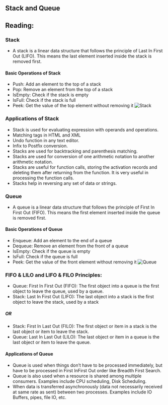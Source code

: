 ## Stack and Queue

## Reading:
### Stack
- A stack is a linear data structure that follows the principle of Last In First Out (LIFO). This means the last element inserted inside the stack is removed first.
#### Basic Operations of Stack
- Push: Add an element to the top of a stack
- Pop: Remove an element from the top of a stack
- IsEmpty: Check if the stack is empty
- IsFull: Check if the stack is full
- Peek: Get the value of the top element without removing it
![Stack](https://cdn.programiz.com/sites/tutorial2program/files/stack.png)

### Applications of Stack
- Stack is used for evaluating expression with operands and operations.
- Matching tags in HTML and XML
- Undo function in any text editor.
- Infix to Postfix conversion.
- Stacks are used for backtracking and parenthesis matching.
- Stacks are used for conversion of one arithmetic notation to another arithmetic notation.
- Stacks are useful for function calls, storing the activation records and deleting them after returning from the function. It is very useful in processing the function calls.
- Stacks help in reversing any set of data or strings.


### Queue
- A queue is a linear data structure that follows the principle of First In First Out (FIFO). This means the first element inserted inside the queue is removed first.

#### Basic Operations of Queue
- Enqueue: Add an element to the end of a queue
- Dequeue: Remove an element from the front of a queue
- IsEmpty: Check if the queue is empty
- IsFull: Check if the queue is full
- Peek: Get the value of the front element without removing it
![Queue](https://cdn.programiz.com/sites/tutorial2program/files/queue.png)


### FIFO & LILO and LIFO & FILO Principles:
- Queue: First In First Out (FIFO): The first object into a queue is the first object to leave the queue, used by a queue.
- Stack: Last In First Out (LIFO): The last object into a stack is the first object to leave the stack, used by a stack
##### OR
- Stack: First In Last Out (FILO): The first object or item in a stack is the last object or item to leave the stack.
- Queue: Last In Last Out (LILO): The last object or item in a queue is the last object or item to leave the queue.

#### Applications of Queue
- Queue is used when things don’t have to be processed immediately, but have to be processed in First InFirst Out order like Breadth First Search.
- Queue is also used when a resource is shared among multiple consumers. Examples include CPU scheduling, Disk Scheduling.
- When data is transferred asynchronously (data not necessarily received at same rate as sent) between two processes. Examples include IO Buffers, pipes, file IO, etc.